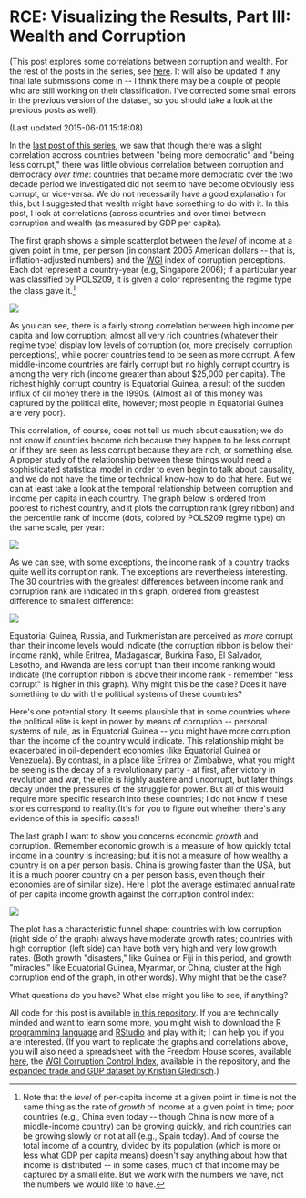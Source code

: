 # RCE: Visualizing the Results, Part III: Wealth and Corruption

(This post explores some correlations between corruption and wealth. For the rest of the posts in the series, see [here](http://politicalpathologies.blogspot.co.nz/search/label/rce). It will also be updated if any final late submissions come in -- I think there may be a couple of people who are still working on their classification. I've corrected some small errors in the previous version of the dataset, so you should take a look at the previous posts as well).

(Last updated 2015-06-01 15:18:08)



In the [last post of this series](http://politicalpathologies.blogspot.com/2015/05/rce-visualizing-results-part-ii.html), we saw that though there was a slight correlation accross countries between "being more democratic" and "being less corrupt," there was little obvious correlation between corruption and democracy *over time*: countries that became more democratic over the two decade period we investigated did not seem to have become obviously less corrupt, or vice-versa. We do not necessarily have a good explanation for this, but I suggested that wealth might have something to do with it. In this post, I look at correlations (across countries and over time) between corruption and wealth (as measured by GDP per capita).

The first graph shows a simple scatterplot between the *level* of income at a given point in time, per person (in constant 2005 American dollars -- that is, inflation-adjusted numbers) and the [WGI][WGI] index of corruption perceptions. Each dot represent a country-year (e.g, Singapore 2006); if a particular year was classified by POLS209, it is given a color representing the regime type the class gave it.[^Levels]

![](Wealth_Correlations_files/figure-html/unnamed-chunk-1-1.png) 

As you can see, there is a fairly strong correlation between high income per capita and low corruption; almost all very rich countries (whatever their regime type) display low levels of corruption (or, more precisely, corruption perceptions), while poorer countries tend to be seen as more corrupt. A few middle-income countries are fairly corrupt but no highly corrupt country is among the very rich (income greater than about $25,000 per capita). The richest highly corrupt country is Equatorial Guinea, a result of the sudden influx of oil money there in the 1990s. (Almost all of this money was captured by the political elite, however; most people in Equatorial Guinea are very poor).

This correlation, of course, does not tell us much about causation; we do not know if countries become rich because they happen to be less corrupt, or if they are seen as less corrupt because they are rich, or something else. A proper study of the relationship between these things would need a sophisticated statistical model in order to even begin to talk about causality, and we do not have the time or technical know-how to do that here. But we can at least take a look at the temporal relationship between corruption and income per capita in each country. The graph below is ordered from poorest to richest country, and it plots the corruption rank (grey ribbon) and the percentile rank of income (dots, colored by POLS209 regime type) on the same scale, per year:

![](Wealth_Correlations_files/figure-html/unnamed-chunk-2-1.png) 

As we can see, with some exceptions, the income rank of a country tracks quite well its corruption rank. The exceptions are nevertheless interesting. The 30 countries with the greatest differences between income rank and corruption rank are indicated in this graph, ordered from greastest difference to smallest difference:  

![](Wealth_Correlations_files/figure-html/unnamed-chunk-3-1.png) 

Equatorial Guinea, Russia, and Turkmenistan are perceived as *more* corrupt than their income levels would indicate (the corruption ribbon is below their income rank), while Eritrea, Madagascar, Burkina Faso, El Salvador, Lesotho, and Rwanda are less corrupt than their income ranking would indicate (the corruption ribbon is above their income rank - remember "less corrupt" is higher in this graph). Why might this be the case? Does it have something to do with the political systems of these countries? 

Here's one potential story. It seems plausible that in some countries where the political elite is kept in power by means of corruption -- personal systems of rule, as in Equatorial Guinea -- you might have more corruption than the income of the country would indicate. This relationship might be exacerbated in oil-dependent economies (like Equatorial Guinea or Venezuela). By contrast, in a place like Eritrea or Zimbabwe, what you might be seeing is the decay of a revolutionary party - at first, after victory in revolution and war, the elite is highly austere and uncorrupt, but later things decay under the pressures of the struggle for power. But all of this would require more specific research into these countries; I do not know if these stories correspond to reality.(It's for you to figure out whether there's any evidence of this in specific cases!)

The last graph I want to show you concerns economic *growth* and corruption. (Remember economic growth is a measure of how quickly total income in a country is increasing; but it is not a measure of how wealthy a country is on a per person basis. China is growing faster than the USA, but it is a much poorer country on a per person basis, even though their economies are of similar size). Here I plot the average estimated annual rate of per capita income growth against the corruption control index:  

![](Wealth_Correlations_files/figure-html/unnamed-chunk-4-1.png) 

The plot has a characteristic funnel shape: countries with low corruption (right side of the graph) always have moderate growth rates; countries with high corruption (left side) can have both very high and very low growth rates. (Both growth "disasters," like Guinea or Fiji in this period, and growth "miracles," like Equatorial Guinea, Myanmar, or China, cluster at the high corruption end of the graph, in other words). Why might that be the case?

What questions do you have? What else might you like to see, if anything?

All code for this post is available [in this repository][Code]. If you are technically minded and want to learn some more, you might wish to download the [R programming language](http://www.r-project.org/) and [RStudio](http://www.rstudio.com/) and play with it; I can help you if you are interested. (If you want to replicate the graphs and correlations above, you will also need a spreadsheet with the Freedom House scores, available [here](https://drive.google.com/file/d/0B5wyt4eDq98GZVhUamRKVXJpLVU/view?usp=sharing), the [WGI Corruption Control Index][WGI], available in the repository, and the [expanded trade and GDP dataset by Kristian Gleditsch][Gleditsch].)

[^Levels]: Note that the *level* of per-capita income at a given point in time is not the same thing as the rate of *growth* of income at a given point in time; poor countries (e.g., China even today -- though China is now more of a middle-income country) can be growing quickly, and rich countries can be growing slowly or not at all (e.g., Spain today). And of course the total income of a country, divided by its population (which is more or less what GDP per capita means) doesn't say anything about how that income is distributed -- in some cases, much of that income may be captured by a small elite. But we work with the numbers we have, not the numbers we would like to have. 

[Rydland]: http://www.nsd.uib.no/rapport/nsd_rapport124.pdf
[WGI]: http://info.worldbank.org/governance/wgi/index.aspx#doc-methodology
[TI]: http://www.transparency.org/
[Code]: https://github.com/xmarquez/RCE-2015
[Polity]: http://www.systemicpeace.org/inscr/
[FH]: http://freedomhouse.org
[Gleditsch]: http://privatewww.essex.ac.uk/~ksg/exptradegdp.html
